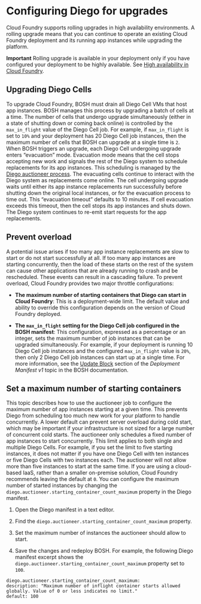 # Configuring Diego for upgrades
Cloud Foundry supports rolling upgrades in high availability environments. A rolling upgrade means that you can continue to operate an existing Cloud Foundry deployment and its running app instances while upgrading the platform.

**Important**
Rolling upgrade is available in your deployment only if you have configured your deployment to be highly available. See [High availability in Cloud Foundry](https://docs.cloudfoundry.org/concepts/high-availability.html).

## Upgrading Diego Cells
To upgrade Cloud Foundry, BOSH must drain all Diego Cell VMs that host app instances. BOSH manages this process by upgrading a batch of cells at a time.
The number of cells that undergo upgrade simultaneously (either in a state of shutting down or coming back online) is controlled by the `max_in_flight` value of the Diego Cell job. For example, if `max_in_flight` is set to `10%` and your deployment has 20 Diego Cell job instances, then the maximum number of cells that BOSH can upgrade at a single time is `2`.
When BOSH triggers an upgrade, each Diego Cell undergoing upgrade enters “evacuation” mode. Evacuation mode means that the cell stops accepting new work and signals the rest of the Diego system to schedule replacements for its app instances. This scheduling is managed by the [Diego auctioneer process](https://docs.cloudfoundry.org/concepts/diego/diego-auction.html).
The evacuating cells continue to interact with the Diego system as replacements come online. The cell undergoing upgrade waits until either its app instance replacements run successfully before shutting down the original local instances, or for the evacuation process to time out. This “evacuation timeout” defaults to 10 minutes.
If cell evacuation exceeds this timeout, then the cell stops its app instances and shuts down. The Diego system continues to re-emit start requests for the app replacements.

## Prevent overload
A potential issue arises if too many app instance replacements are slow to start or do not start successfully at all.
If too many app instances are starting concurrently, then the load of these starts on the rest of the system can cause other applications that are already running to crash and be rescheduled. These events can result in a cascading failure.
To prevent overload, Cloud Foundry provides two major throttle configurations:

* **The maximum number of starting containers that Diego can start in Cloud Foundry**: This is a deployment-wide limit. The default value and ability to override this configuration depends on the version of Cloud Foundry deployed.

* **The `max_in_flight` setting for the Diego Cell job configured in the BOSH manifest**: This configuration, expressed as a percentage or an integer, sets the maximum number of job instances that can be upgraded simultaneously. For example, if your deployment is running 10 Diego Cell job instances and the configured `max_in_flight` value is `20%`, then only 2 Diego Cell job instances can start up at a single time. For more information, see the [Update Block](https://bosh.io/docs/deployment-manifest.html#update) section of the *Deployment Manifest v1* topic in the BOSH documentation.

## Set a maximum number of starting containers
This topic describes how to use the auctioneer job to configure the maximum number of app instances starting at a given time. This prevents Diego from scheduling too much new work for your platform to handle concurrently. A lower default can prevent server overload during cold start, which may be important if your infrastructure is not sized for a large number of concurrent cold starts.
The auctioneer only schedules a fixed number of app instances to start concurrently. This limit applies to both single and multiple Diego Cells. For example, if you set the limit to five starting instances, it does not matter if you have one Diego Cell with ten instances or five Diego Cells with two instances each. The auctioneer will not allow more than five instances to start at the same time.
If you are using a cloud-based IaaS, rather than a smaller on-premise solution, Cloud Foundry recommends leaving the default at `0`.
You can configure the maximum number of started instances by changing the `diego.auctioneer.starting_container_count_maximum` property in the Diego manifest.

1. Open the Diego manifest in a text editor.

2. Find the `diego.auctioneer.starting_container_count_maximum` property.

3. Set the maximum number of instances the auctioneer should allow to start.

4. Save the changes and redeploy BOSH.
For example, the following Diego manifest excerpt shows the `diego.auctioneer.starting_container_count_maximum` property set to `100`.
```
diego.auctioneer.starting_container_count_maximum:
description: "Maximum number of inflight container starts allowed globally. Value of 0 or less indicates no limit."
default: 100
```
